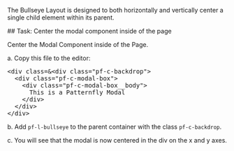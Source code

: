 The Bullseye Layout is designed to both horizontally and vertically center a single child element within its parent.

## Task: Center the modal component inside of the page

Center the Modal Component inside of the Page.

a. Copy this file to the editor:

<pre class="file" data-filename="layout.html" data-target="replace">&lt;div class=&&lt;div class=&quot;pf-c-backdrop&quot;&gt;
  &lt;div class=&quot;pf-c-modal-box&quot;&gt;
    &lt;div class=&quot;pf-c-modal-box__body&quot;&gt;
      This is a Patternfly Modal
    &lt;/div&gt;
  &lt;/div&gt;
&lt;/div&gt;
</pre>

b. Add `pf-l-bullseye` to the parent container with the class `pf-c-backdrop`.

c. You will see that the modal is now centered in the div on the x and y axes.
